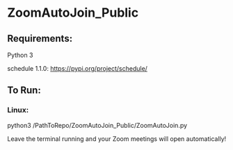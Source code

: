 # ZoomAutoJoin_Public
## Requirements:
Python 3

schedule 1.1.0:     https://pypi.org/project/schedule/

## To Run:
### Linux:
python3 /PathToRepo/ZoomAutoJoin_Public/ZoomAutoJoin.py

Leave the terminal running and your Zoom meetings will open automatically!


